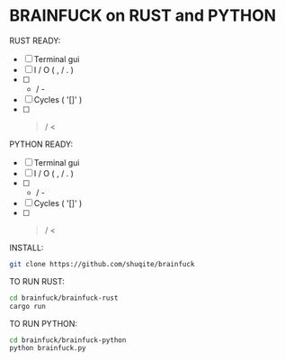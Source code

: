 BRAINFUCK on RUST and PYTHON
============================

RUST READY:
- [ ] Terminal gui
- [ ] I / O ( , / . )
- [ ] + / -
- [ ] Cycles ( '[]' )
- [ ] > / <

PYTHON READY:
- [ ] Terminal gui
- [ ] I / O ( , / . )
- [ ] + / -
- [ ] Cycles ( '[]' )
- [ ] > / <

INSTALL:
```sh
git clone https://github.com/shuqite/brainfuck
```

TO RUN RUST:
```sh
cd brainfuck/brainfuck-rust
cargo run
```

TO RUN PYTHON:
```sh
cd brainfuck/brainfuck-python
python brainfuck.py
```

